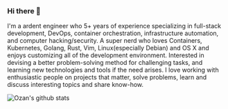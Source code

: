 ### Hi there 👋

I'm a ardent engineer who 5+ years of experience specializing in full-stack development, DevOps, container orchestration, infrastructure automation, and computer hacking/security. A super nerd who loves Containers, Kubernetes, Golang, Rust, Vim, Linux(especially Debian) and OS X and enjoys customizing all of the development environment. Interested in devising a better problem-solving method for challenging tasks, and learning new technologies and tools if the need arises. I love working with enthusiastic people on projects that matter, solve problems, learn and discuss interesting topics and share know-how.

![Ozan's github stats](https://github-readme-stats.vercel.app/api/?username=yildizozan&show_icons=true&title_color=fff&icon_color=79ff97&text_color=9f9f9f&bg_color=151515)

<!--
**yildizozan/yildizozan** is a ✨ _special_ ✨ repository because its `README.md` (this file) appears on your GitHub profile.

Here are some ideas to get you started:

- 🔭 I’m currently working on ...
- 🌱 I’m currently learning ...
- 👯 I’m looking to collaborate on ...
- 🤔 I’m looking for help with ...
- 💬 Ask me about ...
- 📫 How to reach me: ...
- 😄 Pronouns: ...
- ⚡ Fun fact: ...
-->
